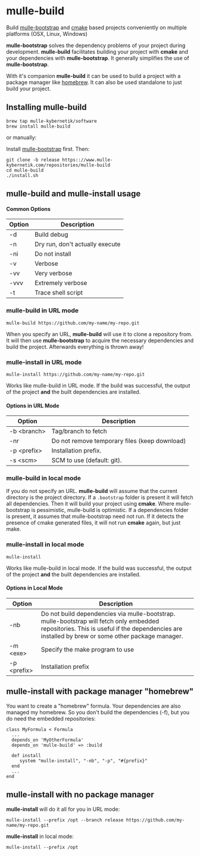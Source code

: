 # mulle-build

Build [mulle-bootstrap](//www.mulle-kybernetik.com/software/git/mulle-bootstrap)
and [cmake](//gitlab.kitware.com/cmake/cmake) based projects conveniently on
multiple platforms (OSX, Linux, Windows)

**mulle-bootstrap** solves the dependency problems of your project during
development. **mulle-build** facilitates building your project
with **cmake** and your dependencies with **mulle-bootstrap**. It generally
simplifies the use of **mulle-bootstrap**.

With it's companion **mulle-build** it can be used to build a
project with a package manager like [homebrew](//brew.sh). It can also be used
standalone to just build your project.

## Installing mulle-build

```
brew tap mulle-kybernetik/software
brew install mulle-build
```

or manually:

Install [mulle-bootstrap](//www.mulle-kybernetik.com/repositories/mulle-bootstrap)  first.
Then:

```
git clone -b release https:://www.mulle-kybernetik.com/repositories/mulle-build
cd mulle-build
./install.sh
```

## mulle-build and mulle-install usage

#### Common Options

Option      | Description                                   |
------------|-----------------------------------------------|
-d          | Build debug                                   |
-n          | Dry run, don't actually execute               |
-ni         | Do not install                                |
-v          | Verbose                                       |
-vv         | Very verbose                                  |
-vvv        | Extremely verbose                             |
-t          | Trace shell script                            |


### mulle-build in URL mode

```
mulle-build https://github.com/my-name/my-repo.git
```

When you specify an URL, **mulle-build** will use it to clone a repository
from. It will then use **mulle-bootstrap** to acquire the necessary
dependencies and build the project. Afterwards everything is thrown away!


### mulle-install in URL mode

```
mulle-install https://github.com/my-name/my-repo.git
```

Works like mulle-build in URL mode. If the build was successful, the output
of the project **and** the built dependencies are installed.


#### Options in URL Mode

Option            |  Description                                  |
------------------|-----------------------------------------------|
-b &lt;branch&gt; | Tag/branch to fetch                           |
-nr               | Do not remove temporary files (keep download) |
-p &lt;prefix&gt; | Installation prefix.                          |
-s &lt;scm&gt;    | SCM to use (default: git).                    |


### mulle-build in local mode

If you do not specify an URL. **mulle-build** will assume that the current
directory is the project directory. If a `.bootstrap` folder is present it
will fetch all dependencies. Then it will build your project using **cmake**.
Where mulle-bootstrap is pessimistic, mulle-build is optimistic. If a
dependencies folder is present, it assumes that mulle-bootstrap need not run.
If it detects the presence of cmake generated files, it will not run **cmake**
again, but just make.


### mulle-install in local mode

```
mulle-install
```

Works like mulle-build in local mode. If the build was successful, the output
of the project **and** the built dependencies are installed.


#### Options in Local Mode

Option            | Description                                   |
------------------|-----------------------------------------------|
-nb               | Do not build dependencies via mulle-bootstrap. mulle-bootstrap will fetch only embedded repositories. This is useful if the dependencies are installed by brew or some other package manager.  |
-m &lt;exe&gt;    | Specify the make program to use               |
-p &lt;prefix&gt; | Installation prefix                           |


## mulle-install with package manager "homebrew"

You want to create a "homebrew" formula. Your dependencies are also managed
my homebrew. So you don't build the dependencies (-f), but you do need the
embedded repositories:

```
class MyFormula < Formula
  ...
  depends_on 'MyOtherFormula'
  depends_on 'mulle-build' => :build

  def install
     system "mulle-install", "-nb", "-p", "#{prefix}"
  end
  ...
end
```

## mulle-install with no package manager

**mulle-install** will do it all for you in URL mode:

```
mulle-install --prefix /opt --branch release https://github.com/my-name/my-repo.git
```

**mulle-install** in local mode:

```
mulle-install --prefix /opt
```




